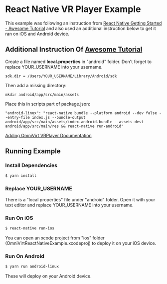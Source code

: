 # React Native VR Player Example
This example was following an instruction from [React Native Getting Started - Awesome Tutorial](https://facebook.github.io/react-native/docs/getting-started.html) and also used an additional instruction below to get it ran on iOS and Android device.

## Additional Instruction Of [Awesome Tutorial](https://facebook.github.io/react-native/docs/getting-started.html)

Create a file named **local.properties** in "android" folder. Don't forget to replace YOUR_USERNAME into your username.
```
sdk.dir = /Users/YOUR_USERNAME/Library/Android/sdk
```
Then add a missing directory:
```
mkdir android/app/src/main/assets
```
Place this in scripts part of package.json:
```
"android-linux": "react-native bundle --platform android --dev false --entry-file index.js --bundle-output android/app/src/main/assets/index.android.bundle --assets-dest android/app/src/main/res && react-native run-android"
```
[Adding OmniVirt VRPlayer Documentation](https://github.com/OmniVirt/OmniVirt-React-Native-SDK)

## Running Example
### Install Dependencies
```bash
$ yarn install
```
### Replace YOUR_USERNAME
There is a "local.properties" file under "android" folder. Open it with your text editor and replace YOUR_USERNAME into your username.
### Run On iOS
```bash
$ react-native run-ios
```
You can open an xcode project from "ios" folder (OmniVirtReactNativeExample.xcodeproj) to deploy it on your iOS device.

### Run On Android
```bash
$ yarn run android-linux
```
These will deploy on your Android device.

